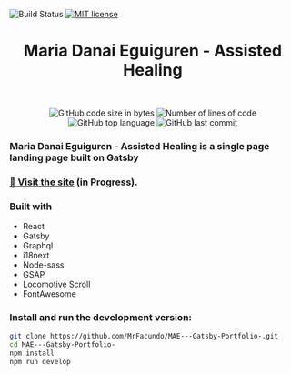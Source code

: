 ![Build Status](https://github.com/MrFacundo/MAE---Gatsby-Portfolio-/actions/workflows/pages/pages-build-deployment/badge.svg)
[![MIT license](http://img.shields.io/badge/license-MIT-brightgreen.svg)](http://opensource.org/licenses/MIT)
<h1 align="center">Maria Danai Eguiguren - Assisted Healing</h1>
<br /> 
<p align="center">
	<img alt="GitHub code size in bytes" src="https://img.shields.io/github/languages/code-size/MrFacundo/MAE---Gatsby-Portfolio-?color=lightblue" />
	<img alt="Number of lines of code" src="https://img.shields.io/tokei/lines/github/MrFacundo/MAE---Gatsby-Portfolio-?color=critical" />
	<img alt="GitHub top language" src="https://img.shields.io/github/languages/top/MrFacundo/MAE---Gatsby-Portfolio-?color=blue" />
	<img alt="GitHub last commit" src="https://img.shields.io/github/last-commit/MrFacundo/MAE---Gatsby-Portfolio-?color=green" />
</p>

### Maria Danai Eguiguren - Assisted Healing is a single page landing page built on Gatsby

###  [🚀️ Visit the site](https://lucent-custard-0e86fa.netlify.app/) (in Progress).

### Built with

-   React
-   Gatsby
-   Graphql
-   i18next
-   Node-sass
-   GSAP
-   Locomotive Scroll
-   FontAwesome

### Install and run the development version:

```sh
git clone https://github.com/MrFacundo/MAE---Gatsby-Portfolio-.git
cd MAE---Gatsby-Portfolio-
npm install
npm run develop
```
